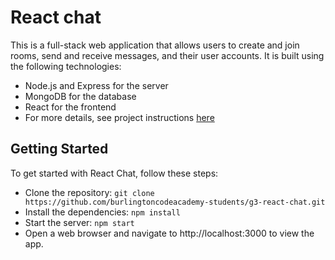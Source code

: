 # React chat
This is a full-stack web application that allows users to create and join rooms, send and receive messages, and their user accounts. It is built using the following technologies:

- Node.js and Express for the server
- MongoDB for the database
- React for the frontend
- For more details, see project instructions [here](project.instructions.md)

## Getting Started
To get started with React Chat, follow these steps:
- Clone the repository: `git clone https://github.com/burlingtoncodeacademy-students/g3-react-chat.git`
- Install the dependencies: `npm install`
- Start the server: `npm start`
- Open a web browser and navigate to http://localhost:3000 to view the app.

<!-- WIP
## Endpoints
React Chat includes the following endpoints:

- `/room`

  GET /: Retrieves a list of all rooms.

  POST /: Creates a new room.

- `/message`

  GET /:roomId: Retrieves a list of all messages for the given room.

  POST /: Sends a new message to the given room.

- `/user`

  POST /: Creates a new user.

 ## Contributing
We welcome contributions to MyApp! To get started, please fork the repository and make your changes on a new branch. When you are ready, submit a pull request and we will review your changes.

## License

MyApp is released under the MIT License. See the LICENSE file for details.

## Contact

For any questions or issues, please contact us at .

Acknowledgments
-->